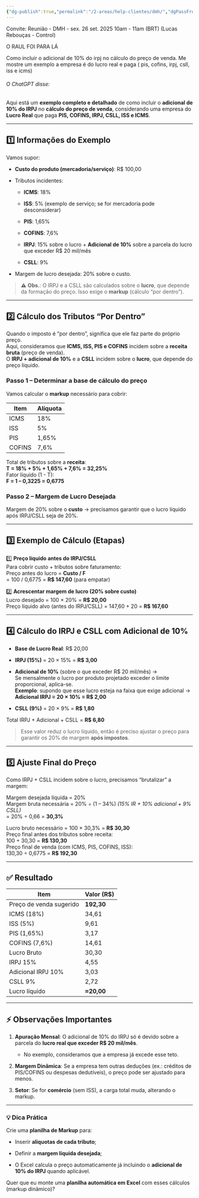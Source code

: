 ```yaml
---
{"dg-publish":true,"permalink":"/2-areas/help-clientes/dmh/","dgPassFrontmatter":true,"created":"2025-09-25T13:10:12.217-03:00","updated":"2025-09-26T12:36:13.272-03:00"}
---
```


Convite: Reunião - DMH - sex. 26 set. 2025 10am - 11am (BRT) (Lucas Rebouças - Control)

O RAUL FOI PARA LÁ

Como incluir o adicional de 10% do irpj no cálculo do preço de venda. Me mostre um exemplo a empresa é do lucro real e paga ( pis, cofins, irpj, csll, iss e icms)

###### O ChatGPT disse:

Aqui está um **exemplo completo e detalhado** de como incluir o **adicional de 10% do IRPJ** no **cálculo do preço de venda**, considerando uma empresa do **Lucro Real** que paga **PIS, COFINS, IRPJ, CSLL, ISS e ICMS**.

---

## 1️⃣ **Informações do Exemplo**

Vamos supor:

- **Custo do produto (mercadoria/serviço)**: R$ 100,00
    
- Tributos incidentes:
    
    - **ICMS**: 18%
        
    - **ISS**: 5% (exemplo de serviço; se for mercadoria pode desconsiderar)
        
    - **PIS**: 1,65%
        
    - **COFINS**: 7,6%
        
    - **IRPJ**: 15% sobre o lucro + **Adicional de 10%** sobre a parcela do lucro que exceder R$ 20 mil/mês
        
    - **CSLL**: 9%
        
- Margem de lucro desejada: 20% sobre o custo.
    

> ⚠️ **Obs.**: O IRPJ e a CSLL são calculados sobre o **lucro**, que depende da formação do preço. Isso exige o **markup** (cálculo “por dentro”).

---

## 2️⃣ Cálculo dos Tributos “Por Dentro”

Quando o imposto é “por dentro”, significa que ele faz parte do próprio preço.  
Aqui, consideramos que **ICMS, ISS, PIS e COFINS** incidem sobre a **receita bruta** (preço de venda).  
O **IRPJ + adicional de 10%** e a **CSLL** incidem sobre o **lucro**, que depende do preço líquido.

### Passo 1 – Determinar a base de cálculo do preço

Vamos calcular o **markup** necessário para cobrir:

|Item|Alíquota|
|---|---|
|ICMS|18%|
|ISS|5%|
|PIS|1,65%|
|COFINS|7,6%|

Total de tributos sobre a **receita**:  
**T = 18% + 5% + 1,65% + 7,6% = 32,25%**  
Fator líquido (1 - T):  
**F = 1 – 0,3225 = 0,6775**

### Passo 2 – Margem de Lucro Desejada

Margem de 20% sobre o **custo** → precisamos garantir que o lucro líquido após IRPJ/CSLL seja de 20%.

---

## 3️⃣ Exemplo de Cálculo (Etapas)

1️⃣ **Preço líquido antes do IRPJ/CSLL**  
Para cobrir custo + tributos sobre faturamento:  
Preço antes do lucro = **Custo / F**  
= 100 / 0,6775 = **R$ 147,60** (para empatar)

2️⃣ **Acrescentar margem de lucro (20% sobre custo)**  
Lucro desejado = 100 × 20% = **R$ 20,00**  
Preço líquido alvo (antes do IRPJ/CSLL) = 147,60 + 20 = **R$ 167,60**

---

## 4️⃣ Cálculo do IRPJ e CSLL com Adicional de 10%

- **Base de Lucro Real**: R$ 20,00
    
- **IRPJ (15%)** = 20 × 15% = **R$ 3,00**
    
- **Adicional de 10%** (sobre o que exceder R$ 20 mil/mês) →  
    Se mensalmente o lucro por produto projetado exceder o limite proporcional, aplica-se.  
    **Exemplo**: supondo que esse lucro esteja na faixa que exige adicional →  
    **Adicional IRPJ = 20 × 10% = R$ 2,00**
    
- **CSLL (9%)** = 20 × 9% = **R$ 1,80**
    

Total IRPJ + Adicional + CSLL = **R$ 6,80**

> Esse valor reduz o lucro líquido, então é preciso ajustar o preço para garantir os 20% de margem **após impostos**.

---

## 5️⃣ Ajuste Final do Preço

Como IRPJ + CSLL incidem sobre o lucro, precisamos “brutalizar” a margem:

Margem desejada líquida = 20%  
Margem bruta necessária = 20% ÷ (1 – 34%) _(15% IR + 10% adicional + 9% CSLL)_  
= 20% ÷ 0,66 = **30,3%**

Lucro bruto necessário = 100 × 30,3% = **R$ 30,30**  
Preço final antes dos tributos sobre receita:  
100 + 30,30 = **R$ 130,30**  
Preço final de venda (com ICMS, PIS, COFINS, ISS):  
130,30 ÷ 0,6775 = **R$ 192,30**

---

## ✅ Resultado

|Item|Valor (R$)|
|---|---|
|Preço de venda sugerido|**192,30**|
|ICMS (18%)|34,61|
|ISS (5%)|9,61|
|PIS (1,65%)|3,17|
|COFINS (7,6%)|14,61|
|Lucro Bruto|30,30|
|IRPJ 15%|4,55|
|Adicional IRPJ 10%|3,03|
|CSLL 9%|2,72|
|Lucro líquido|**≈20,00**|

---

## ⚡ Observações Importantes

1. **Apuração Mensal**: O adicional de 10% do IRPJ só é devido sobre a parcela do **lucro real que exceder R$ 20 mil/mês**.
    
    - No exemplo, consideramos que a empresa já excede esse teto.
        
2. **Margem Dinâmica**: Se a empresa tem outras deduções (ex.: créditos de PIS/COFINS ou despesas dedutíveis), o preço pode ser ajustado para menos.
    
3. **Setor**: Se for **comércio** (sem ISS), a carga total muda, alterando o markup.
    

---

### 💡 Dica Prática

Crie uma **planilha de Markup** para:

- Inserir **alíquotas de cada tributo**;
    
- Definir a **margem líquida desejada**;
    
- O Excel calcula o preço automaticamente já incluindo o **adicional de 10% do IRPJ** quando aplicável.
    

Quer que eu monte uma **planilha automática em Excel** com esses cálculos (markup dinâmico)?